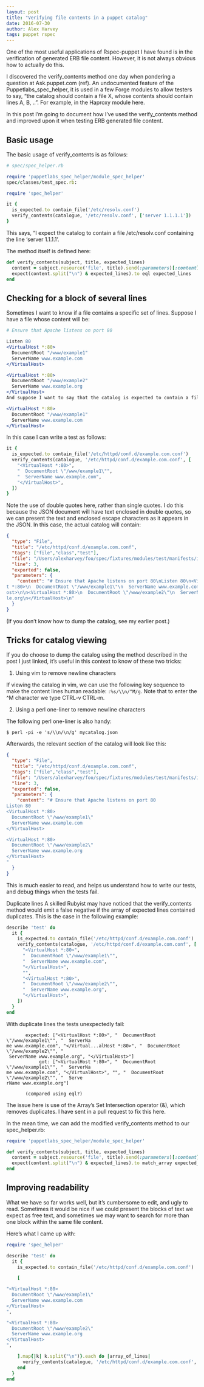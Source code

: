 ```yaml
---
layout: post
title: "Verifying file contents in a puppet catalog"
date: 2016-07-30
author: Alex Harvey
tags: puppet rspec
---
```


One of the most useful applications of Rspec-puppet I have found is in the verification of generated ERB file content. However, it is not always obvious how to actually do this.

I discovered the verify_contents method one day when pondering a question at Ask.puppet.com (ref). An undocumented feature of the Puppetlabs_spec_helper, it is used in a few Forge modules to allow testers to say, “the catalog should contain a file X, whose contents should contain lines A, B, ..”. For example, in the Haproxy module here.

In this post I’m going to document how I’ve used the verify_contents method and improved upon it when testing ERB generated file content.

## Basic usage

The basic usage of verify_contents is as follows:

~~~ ruby
# spec/spec_helper.rb

require 'puppetlabs_spec_helper/module_spec_helper'
spec/classes/test_spec.rb:

require 'spec_helper'

it {
  is_expected.to contain_file('/etc/resolv.conf')
  verify_contents(catalogue, '/etc/resolv.conf', ['server 1.1.1.1'])
}
~~~

This says, “I expect the catalog to contain a file /etc/resolv.conf containing the line ‘server 1.1.1.1’.

The method itself is defined here:

~~~ ruby
def verify_contents(subject, title, expected_lines)
  content = subject.resource('file', title).send(:parameters)[:content]
  expect(content.split("\n") & expected_lines).to eql expected_lines
end
~~~

## Checking for a block of several lines

Sometimes I want to know if a file contains a specific set of lines. Suppose I have a file whose content will be:

~~~ apache
# Ensure that Apache listens on port 80

Listen 80
<VirtualHost *:80>
  DocumentRoot "/www/example1"
  ServerName www.example.com
</VirtualHost>

<VirtualHost *:80>
  DocumentRoot "/www/example2"
  ServerName www.example.org
</VirtualHost>
And suppose I want to say that the catalog is expected to contain a file with the following lines:

<VirtualHost *:80>
  DocumentRoot "/www/example1"
  ServerName www.example.com
</VirtualHost>
~~~

In this case I can write a test as follows:

~~~ ruby
it {
  is_expected.to contain_file('/etc/httpd/conf.d/example.com.conf')
  verify_contents(catalogue, '/etc/httpd/conf.d/example.com.conf', [
    "<VirtualHost *:80>",
    "  DocumentRoot \"/www/example1\"",
    "  ServerName www.example.com",
    "</VirtualHost>",
  ])
}
~~~

Note the use of double quotes here, rather than single quotes. I do this because the JSON document will have text enclosed in double quotes, so we can present the text and enclosed escape characters as it appears in the JSON. In this case, the actual catalog will contain:

~~~ json
{
  "type": "File",
  "title": "/etc/httpd/conf.d/example.com.conf",
  "tags": ["file","class","test"],
  "file": "/Users/alexharvey/foo/spec/fixtures/modules/test/manifests/init.pp",
  "line": 3,
  "exported": false,
  "parameters": {
    "content": "# Ensure that Apache listens on port 80\nListen 80\n<VirtualHos
t *:80>\n  DocumentRoot \"/www/example1\"\n  ServerName www.example.com\n</VirtualH
ost>\n\n<VirtualHost *:80>\n  DocumentRoot \"/www/example2\"\n  ServerNamewww.examp
le.org\n</VirtualHost>\n"
  }
}
~~~

(If you don’t know how to dump the catalog, see my earlier post.)

## Tricks for catalog viewing

If you do choose to dump the catalog using the method described in the post I just linked, it’s useful in this context to know of these two tricks:

1. Using vim to remove newline characters

If viewing the catalog in vim, we can use the following key sequence to make the content lines human readable:
`:%s/\\n/^M/g`. Note that to enter the ^M character we type CTRL-v CTRL-m.

2. Using a perl one-liner to remove newline characters

The following perl one-liner is also handy:

~~~ text
$ perl -pi -e 's/\\n/\n/g' mycatalog.json
~~~

Afterwards, the relevant section of the catalog will look like this:

~~~ json
{
  "type": "File",
  "title": "/etc/httpd/conf.d/example.com.conf",
  "tags": ["file","class","test"],
  "file": "/Users/alexharvey/foo/spec/fixtures/modules/test/manifests/init.pp",
  "line": 3,
  "exported": false,
  "parameters": {
    "content": "# Ensure that Apache listens on port 80
Listen 80
<VirtualHost *:80>
  DocumentRoot \"/www/example1\"
  ServerName www.example.com
</VirtualHost>

<VirtualHost *:80>
  DocumentRoot \"/www/example2\"
  ServerName www.example.org
</VirtualHost>
"
  }
}
~~~

This is much easier to read, and helps us understand how to write our tests, and debug things when the tests fail.

Duplicate lines
A skilled Rubyist may have noticed that the verify_contents method would emit a false negative if the array of expected lines contained duplicates. This is the case in the following example:

~~~ ruby
describe 'test' do
  it {
    is_expected.to contain_file('/etc/httpd/conf.d/example.com.conf')
    verify_contents(catalogue, '/etc/httpd/conf.d/example.com.conf', [
      "<VirtualHost *:80>",
      "  DocumentRoot \"/www/example1\"",
      "  ServerName www.example.com",
      "</VirtualHost>",
      "",
      "<VirtualHost *:80>",
      "  DocumentRoot \"/www/example2\"",
      "  ServerName www.example.org",
      "</VirtualHost>",
    ])
  }
end
~~~

With duplicate lines the tests unexpectedly fail:

~~~ text
       expected: ["<VirtualHost *:80>", "  DocumentRoot \"/www/example1\"", "  ServerNa
me www.example.com", "</Virtual...alHost *:80>", "  DocumentRoot \"/www/example2\"", "
 ServerName www.example.org", "</VirtualHost>"]
            got: ["<VirtualHost *:80>", "  DocumentRoot \"/www/example1\"", "  ServerNa
me www.example.com", "</VirtualHost>", "", "  DocumentRoot \"/www/example2\"", "  Serve
rName www.example.org"]

       (compared using eql?)
~~~

The issue here is use of the Array’s Set Intersection operator (&), which removes duplicates. I have sent in a pull request to fix this here.

In the mean time, we can add the modified verify_contents method to our spec_helper.rb:

~~~ ruby
require 'puppetlabs_spec_helper/module_spec_helper'

def verify_contents(subject, title, expected_lines)
  content = subject.resource('file', title).send(:parameters)[:content]
  expect(content.split("\n") & expected_lines).to match_array expected_lines.uniq
end
~~~

## Improving readability

What we have so far works well, but it’s cumbersome to edit, and ugly to read. Sometimes it would be nice if we could present the blocks of text we expect as free text, and sometimes we may want to search for more than one block within the same file content.

Here’s what I came up with:

~~~ ruby
require 'spec_helper'

describe 'test' do
  it {
    is_expected.to contain_file('/etc/httpd/conf.d/example.com.conf')

    [

"<VirtualHost *:80>
  DocumentRoot \"/www/example1\"
  ServerName www.example.com
</VirtualHost>
",

"<VirtualHost *:80>
  DocumentRoot \"/www/example2\"
  ServerName www.example.org
</VirtualHost>
",

    ].map{|k| k.split("\n")}.each do |array_of_lines|
      verify_contents(catalogue, '/etc/httpd/conf.d/example.com.conf', array_of_lines)
    end
  }
end
~~~
